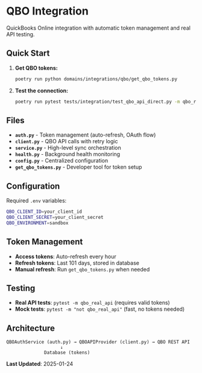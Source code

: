 # QBO Integration

QuickBooks Online integration with automatic token management and real API testing.

## Quick Start

1. **Get QBO tokens:**
   ```bash
   poetry run python domains/integrations/qbo/get_qbo_tokens.py
   ```

2. **Test the connection:**
   ```bash
   poetry run pytest tests/integration/test_qbo_api_direct.py -m qbo_real_api
   ```

## Files

- **`auth.py`** - Token management (auto-refresh, OAuth flow)
- **`client.py`** - QBO API calls with retry logic
- **`service.py`** - High-level sync orchestration
- **`health.py`** - Background health monitoring
- **`config.py`** - Centralized configuration
- **`get_qbo_tokens.py`** - Developer tool for token setup

## Configuration

Required `.env` variables:
```bash
QBO_CLIENT_ID=your_client_id
QBO_CLIENT_SECRET=your_client_secret
QBO_ENVIRONMENT=sandbox
```

## Token Management

- **Access tokens**: Auto-refresh every hour
- **Refresh tokens**: Last 101 days, stored in database
- **Manual refresh**: Run `get_qbo_tokens.py` when needed

## Testing

- **Real API tests**: `pytest -m qbo_real_api` (requires valid tokens)
- **Mock tests**: `pytest -m "not qbo_real_api"` (fast, no tokens needed)

## Architecture

```
QBOAuthService (auth.py) → QBOAPIProvider (client.py) → QBO REST API
                    ↓
              Database (tokens)
```

**Last Updated**: 2025-01-24